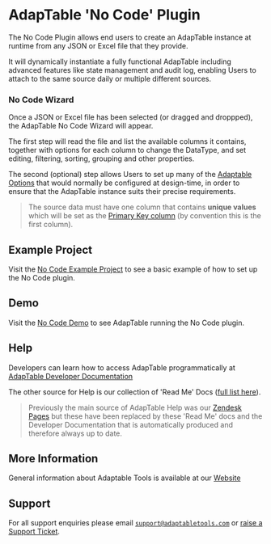 # AdapTable 'No Code' Plugin

The No Code Plugin allows end users to create an AdapTable instance at runtime from any JSON or Excel file that they provide.
 
It will dynamically instantiate a fully functional AdapTable including advanced features like state management and audit log, enabling Users to attach to the same source daily or multiple different sources.
 
### No Code Wizard
Once a JSON or Excel file has been selected (or dragged and droppped), the AdapTable No Code Wizard will appear.

The first step will read the file and list the available columns it contains, together with options for each column to change the DataType, and set editing, filtering, sorting, grouping and other properties.

The second (optional) step allows Users to set up many of the [Adaptable Options](https://api.adaptabletools.com/modules/_src_adaptableoptions_adaptableoptions_.html) that would normally be configured at design-time, in order to ensure that the AdapTable instance suits their precise requirements.
         
> The source data must have one column that contains **unique values** which will be set as the [Primary Key column](https://api.adaptabletools.com/interfaces/_src_adaptableoptions_adaptableoptions_.adaptableoptions.html#primarykey) (by convention this is the first column).

## Example Project
Visit the [No Code Example Project](https://github.com/AdaptableTools/example-adaptable-nocode-aggrid) to see a basic example of how to set up the No Code plugin.

## Demo
Visit the [No Code Demo](https://demo.adaptabletools.com/admin/aggridnocodedemo) to see AdapTable running the No Code plugin.

## Help
Developers can learn how to access AdapTable programmatically at [AdapTable Developer Documentation](https://api.adaptabletools.com) 

The other source for Help is our collection of 'Read Me' Docs ([full list here](https://github.com/AdaptableTools/adaptable/blob/master/packages/adaptable/readme/readme-list.md)).

> Previously the main source of AdapTable Help was our [Zendesk Pages](https://adaptabletools.zendesk.com/hc/en-us/articles/360007083017-Help-) but these have been replaced by these 'Read Me' docs and the Developer Documentation that is automatically produced and therefore always up to date.

## More Information
General information about Adaptable Tools is available at our [Website](http://www.adaptabletools.com) 

## Support
For all support enquiries please email [`support@adaptabletools.com`](mailto:support@adaptabletools.com) or [raise a Support Ticket](https://adaptabletools.zendesk.com/hc/en-us/requests/new).
